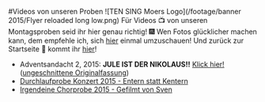 #Videos von unseren Proben
![TEN SING Moers Logo](/footage/banner 2015/Flyer reloaded long low.png)
Für Videos :tv: von unseren Montagsproben seid ihr hier genau richtig! :fireworks: Wen Fotos glücklicher machen kann, dem empfehle ich, sich [hier](../Fotos/Proben.md) einmal umzuschauen! Und zurück zur Startseite :page_with_curl: kommt ihr [hier](../../Linkliste.md)!

* Adventsandacht 2, 2015: **JULE IST DER NIKOLAUS!!** [Klick hier!](https://www.youtube.com/watch?v=vmY8f8g0ISk) ([ungeschnittene Originalfassung](https://www.youtube.com/watch?v=bouE8SAgRj0))
* [Durchlaufprobe Konzert 2015 - Entern statt Kentern](https://www.youtube.com/watch?v=hxiDabQD1vA)
* [Irgendeine Chorprobe 2015 - Gefilmt von Sven](https://www.youtube.com/watch?v=ClJkxLV3qLU)
